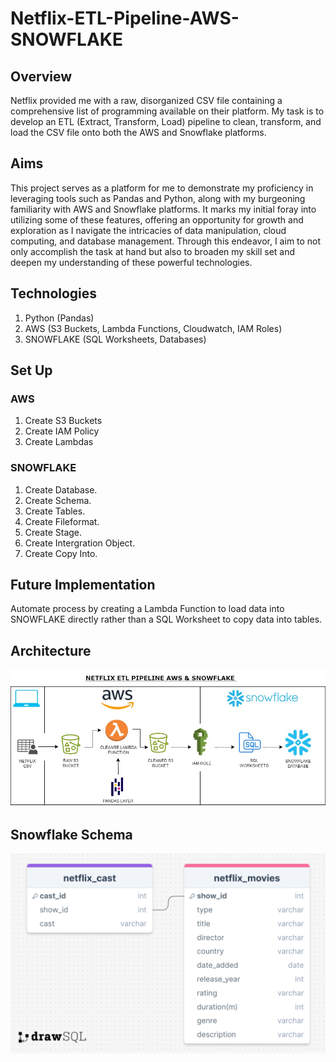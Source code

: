 # Netflix-ETL-Pipeline-AWS-SNOWFLAKE

## Overview
Netflix provided me with a raw, disorganized CSV file containing a comprehensive list of programming available on their platform. My task is to develop an ETL (Extract, Transform, Load) pipeline to clean, transform, and load the CSV file onto both the AWS and Snowflake platforms.

## Aims
This project serves as a platform for me to demonstrate my proficiency in leveraging tools such as Pandas and Python, along with my burgeoning familiarity with AWS and Snowflake platforms. It marks my initial foray into utilizing some of these features, offering an opportunity for growth and exploration as I navigate the intricacies of data manipulation, cloud computing, and database management. Through this endeavor, I aim to not only accomplish the task at hand but also to broaden my skill set and deepen my understanding of these powerful technologies.

## Technologies 
1. Python (Pandas)
2. AWS (S3 Buckets, Lambda Functions, Cloudwatch, IAM Roles) 
3. SNOWFLAKE (SQL Worksheets, Databases)
## Set Up
### AWS 
1. Create S3 Buckets
2. Create IAM Policy
3. Create Lambdas

### SNOWFLAKE
1. Create Database.
2. Create Schema.
3. Create Tables.
4. Create Fileformat.
5. Create Stage. 
6. Create Intergration Object.
7. Create Copy Into.

## Future Implementation 
Automate process by creating a Lambda Function to load data into SNOWFLAKE directly rather than a SQL Worksheet to copy data into tables.  

## Architecture 
![alt text](<NETFLIX ETL PIPELINE.jpg>)

## Snowflake Schema 
![alt text](<NETFLIX SNOWFLAKE SCHEMA.png>)
